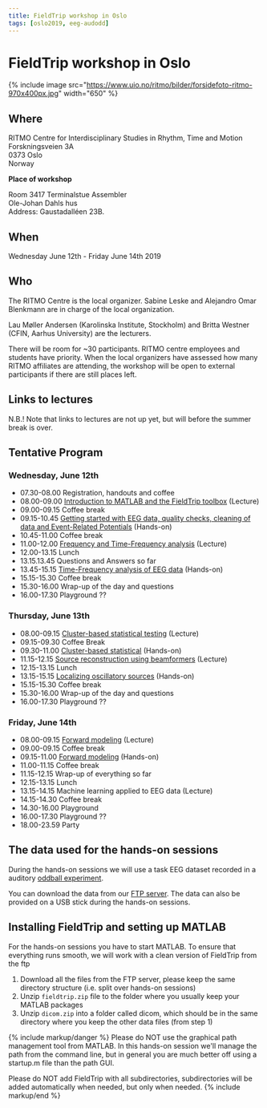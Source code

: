 ```yaml
---
title: FieldTrip workshop in Oslo
tags: [oslo2019, eeg-audodd]
---
```


# FieldTrip workshop in Oslo

{% include image src="https://www.uio.no/ritmo/bilder/forsidefoto-ritmo-970x400px.jpg" width="650" %}

## Where

RITMO Centre for Interdisciplinary Studies in Rhythm, Time and Motion  
Forskningsveien 3A  
0373 Oslo  
Norway

**Place of workshop**

Room 3417 Terminalstue Assembler  
Ole-Johan Dahls hus  
Address: Gaustadalléen 23B.  

## When

Wednesday June 12th - Friday June 14th 2019

## Who

The RITMO Centre is the local organizer. Sabine Leske and Alejandro Omar Blenkmann are in charge of the local organization.

Lau Møller Andersen (Karolinska Institute, Stockholm) and Britta Westner (CFIN, Aarhus University) are the lecturers.  

There will be room for ~30 participants. RITMO centre employees and students have priority. When the local organizers have assessed how many RITMO affiliates are attending, the workshop will be open to external participants if there are still places left.

## Links to lectures

N.B.! Note that links to lectures are not up yet, but will before the summer break is over.

## Tentative Program

### Wednesday, June 12th

- 07.30-08.00 Registration, handouts and coffee
- 08.00-09.00 [Introduction to MATLAB and the FieldTrip toolbox](/assets/pdf/workshop/oslo2019/1-intro.pdf) (Lecture)
- 09.00-09.15 Coffee break
- 09.15-10.45 [Getting started with EEG data, quality checks, cleaning of data and Event-Related Potentials](/workshop/oslo2019/introduction) (Hands-on)
- 10.45-11.00 Coffee break
- 11.00-12.00 [Frequency and Time-Frequency analysis](/assets/pdf/workshop/oslo2019/2-frequency.pdf) (Lecture)
- 12.00-13.15 Lunch
- 13.15.13.45 Questions and Answers so far
- 13.45-15.15 [Time-Frequency analysis of EEG data](/workshop/oslo2019/timefrequency) (Hands-on)
- 15.15-15.30 Coffee break
- 15.30-16.00 Wrap-up of the day and questions
- 16.00-17.30 Playground ??

### Thursday, June 13th

- 08.00-09.15 [Cluster-based statistical testing](/assets/pdf/workshop/oslo2019/3-statistics.pdf) (Lecture)
- 09.15-09.30 Coffee Break
- 09.30-11.00 [Cluster-based statistical](/workshop/oslo2019/statistics) (Hands-on)
- 11.15-12.15 [Source reconstruction using beamformers](/assets/pdf/workshop/oslo2019/4-beamformer.pdf) (Lecture)
- 12.15-13.15 Lunch
- 13.15-15.15 [Localizing oscillatory sources](/workshop/oslo2019/beamforming) (Hands-on)
- 15.15-15.30 Coffee break
- 15.30-16.00 Wrap-up of the day and questions
- 16.00-17.30 Playground ??


### Friday, June 14th

- 08.00-09.15 [Forward modeling](/assets/pdf/workshop/oslo2019/5-forward.pdf) (Lecture)
- 09.00-09.15 Coffee break
- 09.15-11.00 [Forward modeling](/workshop/oslo2019/forward_modeling) (Hands-on)
- 11.00-11.15 Coffee break
- 11.15-12.15 Wrap-up of everything so far
- 12.15-13.15 Lunch
- 13.15-14.15 Machine learning applied to EEG data (Lecture)
- 14.15-14.30 Coffee break
- 14.30-16.00 Playground
- 16.00-17.30 Playground ??
- 18.00-23.59 Party

## The data used for the hands-on sessions

During the hands-on sessions we will use a task EEG dataset recorded in a auditory [oddball experiment](/workshop/natmeg/meg_audodd).

You can download the data from our [FTP server](ftp://ftp.fieldtriptoolbox.org/pub/fieldtrip/workshop/oslo2019/). The data can also be provided on a USB stick during the hands-on sessions.

## Installing FieldTrip and setting up MATLAB

For the hands-on sessions you have to start MATLAB. To ensure that everything
runs smooth, we will work with a clean version of FieldTrip from the ftp

1.  Download all the files from the FTP server, please keep the same directory structure (i.e. split over hands-on sessions)
2.  Unzip `fieldtrip.zip` file to the folder where you usually keep your MATLAB packages
3.  Unzip `dicom.zip` into a folder called dicom, which should be in the same directory where you keep the other data files (from step 1)

{% include markup/danger %}
Please do NOT use the graphical path management tool from MATLAB. In this hands-on session we'll manage the path from the command line, but in general you are much better off using a startup.m file than the path GUI.

Please do NOT add FieldTrip with all subdirectories, subdirectories will be added automatically when needed, but only when needed.
{% include markup/end %}
